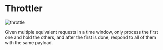 # Throttler

![throttle](https://miro.medium.com/max/1400/0*Q5azT5ASKJsxApc8.webp)

Given multiple equivalent requests in a time window, only process the first one and hold the others, and after the first is done, respond to all of them with the same payload.
